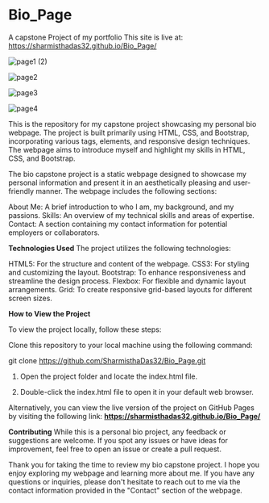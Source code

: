 # Bio_Page
A capstone Project of my portfolio
This site is live at: https://sharmisthadas32.github.io/Bio_Page/


![page1 (2)](https://github.com/SharmisthaDas32/Bio_Page/assets/91462857/d5eda0b4-27a2-46f6-adb3-25b42255f39b)

![page2](https://github.com/SharmisthaDas32/Bio_Page/assets/91462857/479190a9-f156-45c4-82b9-e2a98aa5959a)

![page3](https://github.com/SharmisthaDas32/Bio_Page/assets/91462857/8172e970-d2d7-4020-ac6f-56cc93e1e3d7)

![page4](https://github.com/SharmisthaDas32/Bio_Page/assets/91462857/db85cc8e-77ca-479b-894a-6da7bcf582f4)


This is the repository for my capstone project showcasing my personal bio webpage. The project is built primarily using HTML, CSS, and Bootstrap, incorporating various tags, elements, and responsive design techniques. The webpage aims to introduce myself and highlight my skills in HTML, CSS, and Bootstrap.

The bio capstone project is a static webpage designed to showcase my personal information and present it in an aesthetically pleasing and user-friendly manner. The webpage includes the following sections:

About Me: A brief introduction to who I am, my background, and my passions.
Skills: An overview of my technical skills and areas of expertise.
Contact: A section containing my contact information for potential employers or collaborators.

**Technologies Used**
The project utilizes the following technologies:

HTML5: For the structure and content of the webpage.
CSS3: For styling and customizing the layout.
Bootstrap: To enhance responsiveness and streamline the design process.
Flexbox: For flexible and dynamic layout arrangements.
Grid: To create responsive grid-based layouts for different screen sizes.

**How to View the Project**

To view the project locally, follow these steps:

Clone this repository to your local machine using the following command:

git clone https://github.com/SharmisthaDas32/Bio_Page.git

1. Open the project folder and locate the index.html file.

2. Double-click the index.html file to open it in your default web browser.

Alternatively, you can view the live version of the project on GitHub Pages by visiting the following link: **https://sharmisthadas32.github.io/Bio_Page/**

**Contributing**
While this is a personal bio project, any feedback or suggestions are welcome. If you spot any issues or have ideas for improvement, feel free to open an issue or create a pull request.

Thank you for taking the time to review my bio capstone project. I hope you enjoy exploring my webpage and learning more about me. If you have any questions or inquiries, please don't hesitate to reach out to me via the contact information provided in the "Contact" section of the webpage.







